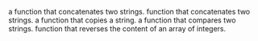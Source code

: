 a function that concatenates two strings.
function that concatenates two strings.
a function that copies a string.
a function that compares two strings.
function that reverses the content of an array of integers.
